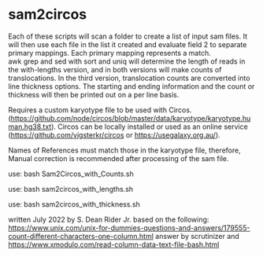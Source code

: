 # sam2circos
Each of these scripts will scan a folder to create a list of input sam files.
It will then use each file in the list it created
and evaluate field 2 to separate primary mappings.
Each primary mapping represents a match.  
awk grep and sed with sort and uniq will determine the length of reads
in the with-lengths version, and in both versions will make
counts of translocations. In the third version, translocation counts are converted into line thickness options. The starting and ending information 
and the count or thickness will then be printed out on a per line basis.

Requires a custom karyotype file to be used with Circos. (https://github.com/node/circos/blob/master/data/karyotype/karyotype.human.hg38.txt).
Circos can be locally installed or used as an online service (https://github.com/vigsterkr/circos or https://usegalaxy.org.au/).

Names of References must match those in the karyotype file, therefore,
Manual correction is recommended after processing of the sam file.

use: bash Sam2Circos_with_Counts.sh

use: bash sam2circos_with_lengths.sh

use: bash sam2circos_with_thickness.sh

written July 2022 by S. Dean Rider Jr. based on the following:
https://www.unix.com/unix-for-dummies-questions-and-answers/179555-count-different-characters-one-column.html
answer by scrutinizer
and
https://www.xmodulo.com/read-column-data-text-file-bash.html
